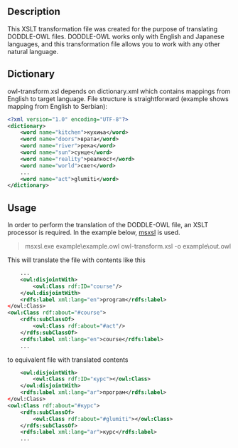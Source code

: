 ﻿## Description
This XSLT transformation file was created for the purpose of translating DODDLE-OWL files. DODDLE-OWL works only with English and Japanese languages, and this transformation file allows you to work with any other natural language.

## Dictionary
owl-transform.xsl depends on dictionary.xml which contains mappings from English to target language. File structure is straightforward (example shows mapping from English to Serbian):

```xml
<?xml version="1.0" encoding="UTF-8"?>
<dictionary>
	<word name="kitchen">кухиња</word>
	<word name="doors">врата</word>
	<word name="river">река</word>
	<word name="sun">сунце</word>
	<word name="reality">реалност</word>
	<word name="world">свет</word>
	...
	<word name="act">glumiti</word>
</dictionary>
```

## Usage
In order to perform the translation of the DODDLE-OWL file, an XSLT processor is required. In the example below, [msxsl](http://www.microsoft.com/en-us/download/details.aspx?id=21714) is used.

> msxsl.exe example\example.owl owl-transform.xsl -o example\out.owl

This will translate the file with contents like this
```xml
	...
	<owl:disjointWith>
		<owl:Class rdf:ID="course"/>
	</owl:disjointWith>
	<rdfs:label xml:lang="en">program</rdfs:label>
</owl:Class>
<owl:Class rdf:about="#course">
	<rdfs:subClassOf>
		<owl:Class rdf:about="#act"/>
	</rdfs:subClassOf>
	<rdfs:label xml:lang="en">course</rdfs:label>
	...
```
to equivalent file with translated contents
```xml
	<owl:disjointWith>
		<owl:Class rdf:ID="курс"></owl:Class>
	</owl:disjointWith>
	<rdfs:label xml:lang="ar">програм</rdfs:label>
</owl:Class>
<owl:Class rdf:about="#курс">
	<rdfs:subClassOf>
		<owl:Class rdf:about="#glumiti"></owl:Class>
    </rdfs:subClassOf>
	<rdfs:label xml:lang="ar">курс</rdfs:label>
	...
```
